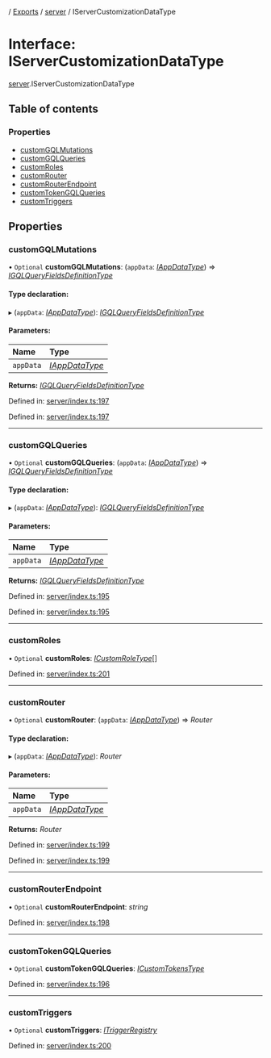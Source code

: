 [](../README.md) / [Exports](../modules.md) / [server](../modules/server.md) / IServerCustomizationDataType

# Interface: IServerCustomizationDataType

[server](../modules/server.md).IServerCustomizationDataType

## Table of contents

### Properties

- [customGQLMutations](server.iservercustomizationdatatype.md#customgqlmutations)
- [customGQLQueries](server.iservercustomizationdatatype.md#customgqlqueries)
- [customRoles](server.iservercustomizationdatatype.md#customroles)
- [customRouter](server.iservercustomizationdatatype.md#customrouter)
- [customRouterEndpoint](server.iservercustomizationdatatype.md#customrouterendpoint)
- [customTokenGQLQueries](server.iservercustomizationdatatype.md#customtokengqlqueries)
- [customTriggers](server.iservercustomizationdatatype.md#customtriggers)

## Properties

### customGQLMutations

• `Optional` **customGQLMutations**: (`appData`: [*IAppDataType*](server.iappdatatype.md)) => [*IGQLQueryFieldsDefinitionType*](base_root_gql.igqlqueryfieldsdefinitiontype.md)

#### Type declaration:

▸ (`appData`: [*IAppDataType*](server.iappdatatype.md)): [*IGQLQueryFieldsDefinitionType*](base_root_gql.igqlqueryfieldsdefinitiontype.md)

#### Parameters:

Name | Type |
:------ | :------ |
`appData` | [*IAppDataType*](server.iappdatatype.md) |

**Returns:** [*IGQLQueryFieldsDefinitionType*](base_root_gql.igqlqueryfieldsdefinitiontype.md)

Defined in: [server/index.ts:197](https://github.com/onzag/itemize/blob/5fcde7cf/server/index.ts#L197)

Defined in: [server/index.ts:197](https://github.com/onzag/itemize/blob/5fcde7cf/server/index.ts#L197)

___

### customGQLQueries

• `Optional` **customGQLQueries**: (`appData`: [*IAppDataType*](server.iappdatatype.md)) => [*IGQLQueryFieldsDefinitionType*](base_root_gql.igqlqueryfieldsdefinitiontype.md)

#### Type declaration:

▸ (`appData`: [*IAppDataType*](server.iappdatatype.md)): [*IGQLQueryFieldsDefinitionType*](base_root_gql.igqlqueryfieldsdefinitiontype.md)

#### Parameters:

Name | Type |
:------ | :------ |
`appData` | [*IAppDataType*](server.iappdatatype.md) |

**Returns:** [*IGQLQueryFieldsDefinitionType*](base_root_gql.igqlqueryfieldsdefinitiontype.md)

Defined in: [server/index.ts:195](https://github.com/onzag/itemize/blob/5fcde7cf/server/index.ts#L195)

Defined in: [server/index.ts:195](https://github.com/onzag/itemize/blob/5fcde7cf/server/index.ts#L195)

___

### customRoles

• `Optional` **customRoles**: [*ICustomRoleType*](server_resolvers_roles.icustomroletype.md)[]

Defined in: [server/index.ts:201](https://github.com/onzag/itemize/blob/5fcde7cf/server/index.ts#L201)

___

### customRouter

• `Optional` **customRouter**: (`appData`: [*IAppDataType*](server.iappdatatype.md)) => *Router*

#### Type declaration:

▸ (`appData`: [*IAppDataType*](server.iappdatatype.md)): *Router*

#### Parameters:

Name | Type |
:------ | :------ |
`appData` | [*IAppDataType*](server.iappdatatype.md) |

**Returns:** *Router*

Defined in: [server/index.ts:199](https://github.com/onzag/itemize/blob/5fcde7cf/server/index.ts#L199)

Defined in: [server/index.ts:199](https://github.com/onzag/itemize/blob/5fcde7cf/server/index.ts#L199)

___

### customRouterEndpoint

• `Optional` **customRouterEndpoint**: *string*

Defined in: [server/index.ts:198](https://github.com/onzag/itemize/blob/5fcde7cf/server/index.ts#L198)

___

### customTokenGQLQueries

• `Optional` **customTokenGQLQueries**: [*ICustomTokensType*](server_custom_graphql.icustomtokenstype.md)

Defined in: [server/index.ts:196](https://github.com/onzag/itemize/blob/5fcde7cf/server/index.ts#L196)

___

### customTriggers

• `Optional` **customTriggers**: [*ITriggerRegistry*](server_resolvers_triggers.itriggerregistry.md)

Defined in: [server/index.ts:200](https://github.com/onzag/itemize/blob/5fcde7cf/server/index.ts#L200)
